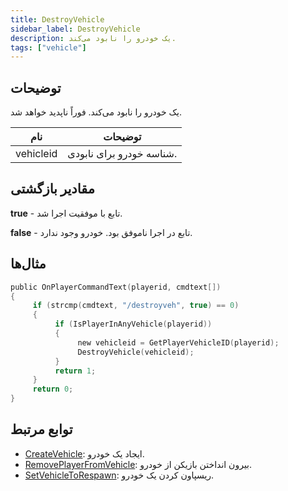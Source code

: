 ```yaml
---
title: DestroyVehicle
sidebar_label: DestroyVehicle
description: یک خودرو را نابود می‌کند.
tags: ["vehicle"]
---
```


## توضیحات

یک خودرو را نابود می‌کند. فوراً ناپدید خواهد شد.

| نام      | توضیحات                      |
| --------- | ---------------------------- |
| vehicleid | شناسه خودرو برای نابودی.    |

## مقادیر بازگشتی

**true** - تابع با موفقیت اجرا شد.

**false** - تابع در اجرا ناموفق بود. خودرو وجود ندارد.

## مثال‌ها

```c
public OnPlayerCommandText(playerid, cmdtext[])
{
     if (strcmp(cmdtext, "/destroyveh", true) == 0)
     {
          if (IsPlayerInAnyVehicle(playerid))
          {
               new vehicleid = GetPlayerVehicleID(playerid);
               DestroyVehicle(vehicleid);
          }
          return 1;
     }
     return 0;
}
```

## توابع مرتبط

- [CreateVehicle](CreateVehicle): ایجاد یک خودرو.
- [RemovePlayerFromVehicle](RemovePlayerFromVehicle): بیرون انداختن بازیکن از خودرو.
- [SetVehicleToRespawn](SetVehicleToRespawn): ریسپاون کردن یک خودرو.